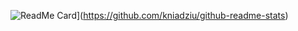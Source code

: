 ![ReadMe Card](https://github-readme-stats.vercel.app/api/pin/?username=kniadziu&repo=github-readme-stats)](https://github.com/kniadziu/github-readme-stats)
